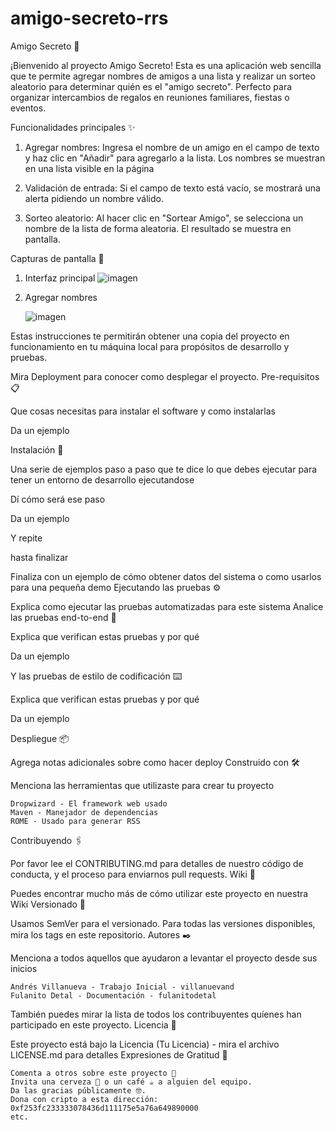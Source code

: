 # amigo-secreto-rrs
Amigo Secreto 🎁

¡Bienvenido al proyecto Amigo Secreto! Esta es una aplicación web sencilla que te permite agregar nombres de amigos a una lista y realizar un sorteo aleatorio para determinar quién es el "amigo secreto". Perfecto para organizar intercambios de regalos en reuniones familiares, fiestas o eventos.

Funcionalidades principales ✨

1. Agregar nombres:
   Ingresa el nombre de un amigo en el campo de texto y haz clic en "Añadir" para agregarlo a la lista.
   Los nombres se muestran en una lista visible en la página
   
3. Validación de entrada:
   Si el campo de texto está vacío, se mostrará una alerta pidiendo un nombre válido.
   
5. Sorteo aleatorio:
   Al hacer clic en "Sortear Amigo", se selecciona un nombre de la lista de forma aleatoria.
   El resultado se muestra en pantalla.
   
Capturas de pantalla 📸

1. Interfaz principal
   ![imagen](https://github.com/user-attachments/assets/3e71d918-8aa2-4120-ae3c-f7d04238a18d)

2. Agregar nombres

   ![imagen](https://github.com/user-attachments/assets/b4cb5581-6384-4077-b979-d696f98e87d3)






Estas instrucciones te permitirán obtener una copia del proyecto en funcionamiento en tu máquina local para propósitos de desarrollo y pruebas.

Mira Deployment para conocer como desplegar el proyecto.
Pre-requisitos 📋

Que cosas necesitas para instalar el software y como instalarlas

Da un ejemplo

Instalación 🔧

Una serie de ejemplos paso a paso que te dice lo que debes ejecutar para tener un entorno de desarrollo ejecutandose

Dí cómo será ese paso

Da un ejemplo

Y repite

hasta finalizar

Finaliza con un ejemplo de cómo obtener datos del sistema o como usarlos para una pequeña demo
Ejecutando las pruebas ⚙️

Explica como ejecutar las pruebas automatizadas para este sistema
Analice las pruebas end-to-end 🔩

Explica que verifican estas pruebas y por qué

Da un ejemplo

Y las pruebas de estilo de codificación ⌨️

Explica que verifican estas pruebas y por qué

Da un ejemplo

Despliegue 📦

Agrega notas adicionales sobre como hacer deploy
Construido con 🛠️

Menciona las herramientas que utilizaste para crear tu proyecto

    Dropwizard - El framework web usado
    Maven - Manejador de dependencias
    ROME - Usado para generar RSS

Contribuyendo 🖇️

Por favor lee el CONTRIBUTING.md para detalles de nuestro código de conducta, y el proceso para enviarnos pull requests.
Wiki 📖

Puedes encontrar mucho más de cómo utilizar este proyecto en nuestra Wiki
Versionado 📌

Usamos SemVer para el versionado. Para todas las versiones disponibles, mira los tags en este repositorio.
Autores ✒️

Menciona a todos aquellos que ayudaron a levantar el proyecto desde sus inicios

    Andrés Villanueva - Trabajo Inicial - villanuevand
    Fulanito Detal - Documentación - fulanitodetal

También puedes mirar la lista de todos los contribuyentes quíenes han participado en este proyecto.
Licencia 📄

Este proyecto está bajo la Licencia (Tu Licencia) - mira el archivo LICENSE.md para detalles
Expresiones de Gratitud 🎁

    Comenta a otros sobre este proyecto 📢
    Invita una cerveza 🍺 o un café ☕ a alguien del equipo.
    Da las gracias públicamente 🤓.
    Dona con cripto a esta dirección: 0xf253fc233333078436d111175e5a76a649890000
    etc.

